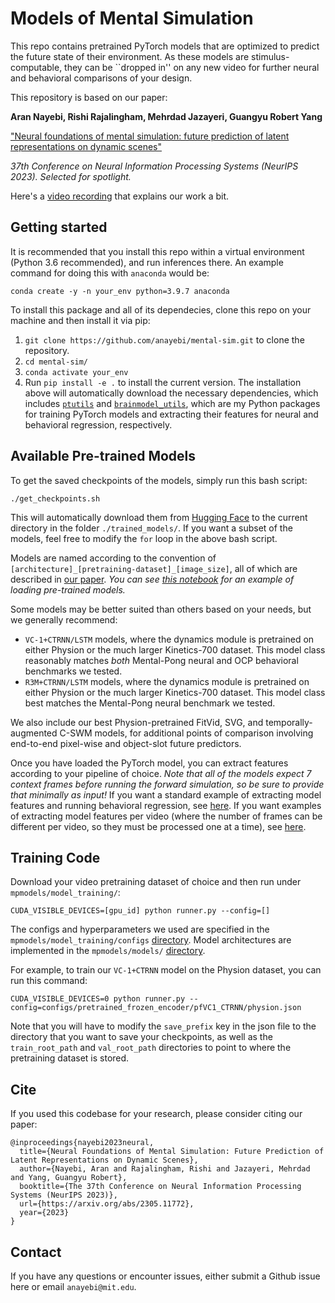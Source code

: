 # Models of Mental Simulation
This repo contains pretrained PyTorch models that are optimized to predict the future state of their environment.
As these models are stimulus-computable, they can be ``dropped in'' on any new video for further neural and behavioral comparisons of your design.

This repository is based on our paper:

**Aran Nayebi, Rishi Rajalingham, Mehrdad Jazayeri, Guangyu Robert Yang**

["Neural foundations of mental simulation: future prediction of latent representations on dynamic scenes"](https://arxiv.org/abs/2305.11772)

*37th Conference on Neural Information Processing Systems (NeurIPS 2023). Selected for spotlight.*

Here's a [video recording](https://youtu.be/9h_3bHVDMhA?t=1756) that explains our work a bit.

## Getting started
It is recommended that you install this repo within a virtual environment (Python 3.6 recommended), and run inferences there.
An example command for doing this with `anaconda` would be:
```
conda create -y -n your_env python=3.9.7 anaconda
```
To install this package and all of its dependecies, clone this repo on your machine and then install it via pip:
1. `git clone https://github.com/anayebi/mental-sim.git` to clone the repository.
2. `cd mental-sim/`
3. `conda activate your_env`
4. Run `pip install -e .` to install the current version.
The installation above will automatically download the necessary dependencies, which includes [`ptutils`](https://github.com/anayebi/ptutils) and [`brainmodel_utils`](https://github.com/anayebi/brainmodel_utils), which are my Python packages for training PyTorch models and extracting their features for neural and behavioral regression, respectively.

## Available Pre-trained Models
To get the saved checkpoints of the models, simply run this bash script:
```
./get_checkpoints.sh
```
This will automatically download them from [Hugging Face](https://huggingface.co/anayebi/mental-sim-models) to the current directory in the folder `./trained_models/`.
If you want a subset of the models, feel free to modify the `for` loop in the above bash script.

Models are named according to the convention of `[architecture]_[pretraining-dataset]_[image_size]`, all of which are described in [our paper](https://arxiv.org/abs/2305.11772).
*You can see [this notebook](https://github.com/anayebi/mental-sim/blob/main/Loading%20model%20weights.ipynb) for an example of loading pre-trained models.*

Some models may be better suited than others based on your needs, but we generally recommend: 
- `VC-1+CTRNN/LSTM` models, where the dynamics module is pretrained on either Physion or the much larger Kinetics-700 dataset. This model class reasonably matches *both* Mental-Pong neural and OCP behavioral benchmarks we tested.
- `R3M+CTRNN/LSTM` models, where the dynamics module is pretrained on either Physion or the much larger Kinetics-700 dataset. This model class best matches the Mental-Pong neural benchmark we tested.

We also include our best Physion-pretrained FitVid, SVG, and temporally-augmented C-SWM models, for additional points of comparison involving end-to-end pixel-wise and object-slot future predictors.

Once you have loaded the PyTorch model, you can extract features according to your pipeline of choice.
*Note that all of the models expect 7 context frames before running the forward simulation, so be sure to provide that minimally as input!*
If you want a standard example of extracting model features and running behavioral regression, see [here](https://github.com/anayebi/mental-sim/blob/main/mpmodels/behavior/run_model_regression.py).
If you want examples of extracting model features per video (where the number of frames can be different per video, so they must be processed one at a time), see [here](https://github.com/anayebi/mental-sim/blob/main/mpmodels/core/feature_extractor.py#L42-L196).

## Training Code
Download your video pretraining dataset of choice and then run under `mpmodels/model_training/`:
```
CUDA_VISIBLE_DEVICES=[gpu_id] python runner.py --config=[]
```
The configs and hyperparameters we used are specified in the `mpmodels/model_training/configs` [directory](https://github.com/anayebi/mental-sim/tree/main/mpmodels/model_training/configs).
Model architectures are implemented in the `mpmodels/models/` [directory](https://github.com/anayebi/mental-sim/tree/main/mpmodels/models).

For example, to train our `VC-1+CTRNN` model on the Physion dataset, you can run this command:
```
CUDA_VISIBLE_DEVICES=0 python runner.py --config=configs/pretrained_frozen_encoder/pfVC1_CTRNN/physion.json
```
Note that you will have to modify the `save_prefix` key in the json file to the directory that you want to save your checkpoints, as well as the `train_root_path` and `val_root_path` directories to point to where the pretraining dataset is stored.

## Cite
If you used this codebase for your research, please consider citing our paper:
```
@inproceedings{nayebi2023neural,
  title={Neural Foundations of Mental Simulation: Future Prediction of Latent Representations on Dynamic Scenes},
  author={Nayebi, Aran and Rajalingham, Rishi and Jazayeri, Mehrdad and Yang, Guangyu Robert},
  booktitle={The 37th Conference on Neural Information Processing Systems (NeurIPS 2023)},
  url={https://arxiv.org/abs/2305.11772},
  year={2023}
}
```

## Contact
If you have any questions or encounter issues, either submit a Github issue here or email `anayebi@mit.edu`.